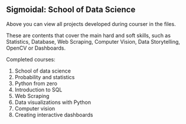 ## Sigmoidal: School of Data Science

Above you can view all projects developed during courser in the files.

These are contents that cover the main hard and soft skills, such as Statistics, Database, Web Scraping, Computer Vision, Data Storytelling, OpenCV or Dashboards.

Completed courses:
1. School of data science
2. Probability and statistics
3. Python from zero
4. Introduction to SQL
5. Web Scraping
6. Data visualizations with Python
7. Computer vision
8. Creating interactive dashboards
